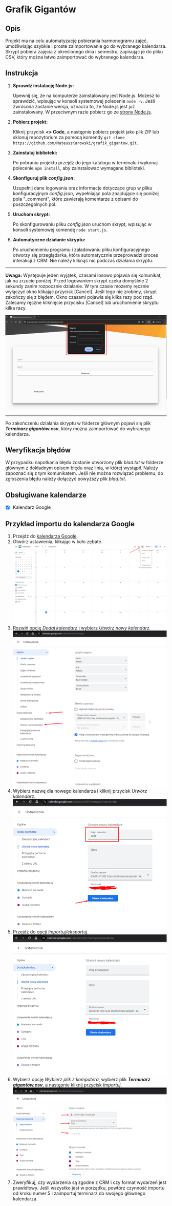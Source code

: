 # Grafik Gigantów

## Opis

Projekt ma na celu automatyzację pobierania harmonogramu zajęć, umożliwiając szybkie i proste zaimportowanie go do wybranego kalendarza. Skrypt pobiera zajęcia z określonego dnia i semestru, zapisując je do pliku CSV, który można łatwo zaimportować do wybranego kalendarza.

## Instrukcja

1. **Sprawdź instalację Node.js:**

   Upewnij się, że na komputerze zainstalowany jest Node.js. Możesz to sprawdzić, wpisując w konsoli systemowej polecenie `node -v`. Jeśli zwrócona zostanie wersja, oznacza to, że Node.js jest już zainstalowany. W przeciwnym razie pobierz go ze [strony Node.js](https://nodejs.org/en/download/current).

2. **Pobierz projekt:**

   Kliknij przycisk **<> Code**, a następnie pobierz projekt jako plik ZIP lub sklonuj repozytorium za pomocą komendy `git clone https://github.com/MateuszKurowski/grafik_gigantow.git`.

3. **Zainstaluj biblioteki:**

   Po pobraniu projektu przejdź do jego katalogu w terminalu i wykonaj polecenie `npm install`, aby zainstalować wymagane biblioteki.

4. **Skonfiguruj plik _config.json_:**

   Uzupełnij dane logowania oraz informacje dotyczące grup w pliku konfiguracyjnym _config.json_, wypełniając pola znajdujące się poniżej pola "\_comment", które zawierają komentarze z opisami do poszczególnych pól.

5. **Uruchom skrypt:**

   Po skonfigurowaniu pliku _config.json_ uruchom skrypt, wpisując w konsoli systemowej komendę `node start.js`.

6. **Automatyczne działanie skryptu:**

   Po uruchomieniu programu i załadowaniu pliku konfiguracyjnego otworzy się przeglądarka, która automatycznie przeprowadzi proces interakcji z CRM. Nie należy kliknąć nic podczas działania skryptu.

---

**Uwaga:** Występuje jeden wyjątek, czasami losowo pojawia się komunikat, jak na zrzucie poniżej. Przed logowaniem skrypt czeka domyślnie 2 sekundy zanim rozpocznie działanie. W tym czasie możemy ręcznie wyłączyć okno klikając przycisk [Cancel]. Jeśli tego nie zrobimy, skrypt zakończy się z błędem. Okno czasami pojawia się kilka razy pod rząd. Zalecamy ręczne kliknięcie przycisku [Cancel] lub uruchomienie skryptu kilka razy.

![Wyskakujące okno logowania w CRM](img/wyskakujaceOkno.png)

---

Po zakończeniu działania skryptu w folderze głównym pojawi się plik **_Terminarz gigantów.csv_**, który można zaimportować do wybranego kalendarza.

## Weryfikacja błędów

W przypadku napotkania błędu zostanie utworzony plik _blad.txt_ w folderze głównym z dokładnym opisem błędu oraz linią, w której wystąpił. Należy zapoznać się z tym komunikatem. Jeśli nie można rozwiązać problemu, do zgłoszenia błędu należy dołączyć powyższy plik _blad.txt_.

## Obsługiwane kalendarze

- [x] Kalendarz Google

## Przykład importu do kalendarza Google

1. Przejdź do [kalendarza Google](https://calendar.google.com/).
2. Otwórz ustawienia, klikając w koło zębate.
   ![Otwórz ustawienia](img/ustawieniaGoogle.png)
3. Rozwiń opcję _Dodaj kalendarz_ i wybierz _Utwórz nowy kalendarz_.
   ![Utwórz nowy kalendarz](img/nowyKalendarzGoogle.png)
4. Wybierz nazwę dla nowego kalendarza i kliknij przycisk _Utwórz kalendarz_.
   ![Tworzenie nowego kalendarza](img/utworzKalendarzGoogle.png)
5. Przejdź do opcji _Importuj/eksportuj_.
   ![Opcja Importuj/eksportuj](img/importujEksportujGoogle.png)
6. Wybierz opcję _Wybierz plik z komputera_, wybierz plik **_Terminarz gigantów.csv_**, a następnie kliknij przycisk _Importuj_.
   ![Importuj do kalendarza](img/importGoogle.png)
7. Zweryfikuj, czy wydarzenia są zgodne z CRM i czy format wydarzeń jest prawidłowy. Jeśli wszystko jest w porządku, powtórz czynność importu od kroku numer 5 i zaimportuj terminarz do swojego głównego kalendarza.
